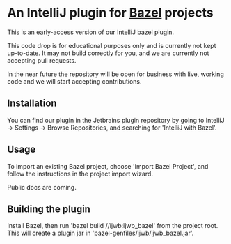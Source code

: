 # An IntelliJ plugin for [Bazel](http://bazel.io) projects

This is an early-access version of our IntelliJ bazel plugin.

This code drop is for educational purposes only and is currently
not kept up-to-date. It may not build correctly for you, and
we are currently not accepting pull requests.

In the near future the repository will be open for business
with live, working code and we will start accepting contributions.

## Installation

You can find our plugin in the Jetbrains plugin repository by going to
IntelliJ -> Settings -> Browse Repositories, and searching for 'IntelliJ with Bazel'.

## Usage

To import an existing Bazel project, choose 'Import Bazel Project',
and follow the instructions in the project import wizard.

Public docs are coming.

## Building the plugin

Install Bazel, then run 'bazel build //ijwb:ijwb_bazel' from
the project root. This will create a plugin jar in
'bazel-genfiles/ijwb/ijwb_bazel.jar'.
